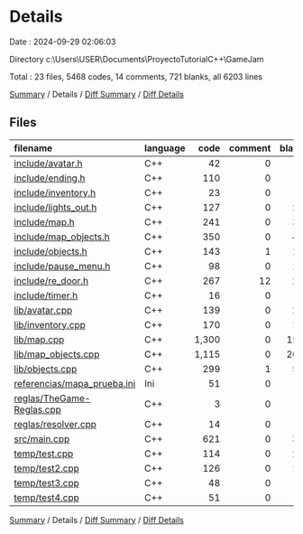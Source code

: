 # Details

Date : 2024-09-29 02:06:03

Directory c:\\Users\\USER\\Documents\\ProyectoTutorialC++\\GameJam

Total : 23 files,  5468 codes, 14 comments, 721 blanks, all 6203 lines

[Summary](results.md) / Details / [Diff Summary](diff.md) / [Diff Details](diff-details.md)

## Files
| filename | language | code | comment | blank | total |
| :--- | :--- | ---: | ---: | ---: | ---: |
| [include/avatar.h](/include/avatar.h) | C++ | 42 | 0 | 3 | 45 |
| [include/ending.h](/include/ending.h) | C++ | 110 | 0 | 9 | 119 |
| [include/inventory.h](/include/inventory.h) | C++ | 23 | 0 | 2 | 25 |
| [include/lights_out.h](/include/lights_out.h) | C++ | 127 | 0 | 25 | 152 |
| [include/map.h](/include/map.h) | C++ | 241 | 0 | 35 | 276 |
| [include/map_objects.h](/include/map_objects.h) | C++ | 350 | 0 | 41 | 391 |
| [include/objects.h](/include/objects.h) | C++ | 143 | 1 | 25 | 169 |
| [include/pause_menu.h](/include/pause_menu.h) | C++ | 98 | 0 | 18 | 116 |
| [include/re_door.h](/include/re_door.h) | C++ | 267 | 12 | 27 | 306 |
| [include/timer.h](/include/timer.h) | C++ | 16 | 0 | 4 | 20 |
| [lib/avatar.cpp](/lib/avatar.cpp) | C++ | 139 | 0 | 22 | 161 |
| [lib/inventory.cpp](/lib/inventory.cpp) | C++ | 170 | 0 | 10 | 180 |
| [lib/map.cpp](/lib/map.cpp) | C++ | 1,300 | 0 | 157 | 1,457 |
| [lib/map_objects.cpp](/lib/map_objects.cpp) | C++ | 1,115 | 0 | 203 | 1,318 |
| [lib/objects.cpp](/lib/objects.cpp) | C++ | 299 | 1 | 54 | 354 |
| [referencias/mapa_prueba.ini](/referencias/mapa_prueba.ini) | Ini | 51 | 0 | 3 | 54 |
| [reglas/TheGame-Reglas.cpp](/reglas/TheGame-Reglas.cpp) | C++ | 3 | 0 | 1 | 4 |
| [reglas/resolver.cpp](/reglas/resolver.cpp) | C++ | 14 | 0 | 3 | 17 |
| [src/main.cpp](/src/main.cpp) | C++ | 621 | 0 | 30 | 651 |
| [temp/test.cpp](/temp/test.cpp) | C++ | 114 | 0 | 23 | 137 |
| [temp/test2.cpp](/temp/test2.cpp) | C++ | 126 | 0 | 12 | 138 |
| [temp/test3.cpp](/temp/test3.cpp) | C++ | 48 | 0 | 8 | 56 |
| [temp/test4.cpp](/temp/test4.cpp) | C++ | 51 | 0 | 6 | 57 |

[Summary](results.md) / Details / [Diff Summary](diff.md) / [Diff Details](diff-details.md)